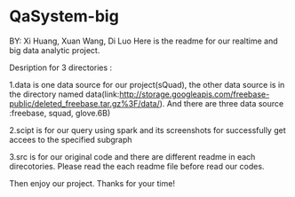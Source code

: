 # QaSystem-big
BY: Xi Huang, Xuan Wang, Di Luo
Here is the readme for our realtime and big data analytic project.

Desription for 3 directories :

1.data is one data source for our project(sQuad), the other data source is in the directory named data(link:http://storage.googleapis.com/freebase-public/deleted_freebase.tar.gz%3F/data/). And there are three data source :freebase, squad, glove.6B)

2.scipt is for our query using spark and its screenshots for successfully get accees to the specified subgraph

3.src is for our original code and there are different readme in each direcotories. Please read the each readme file before read our codes. 

Then enjoy our project. Thanks for your time!
